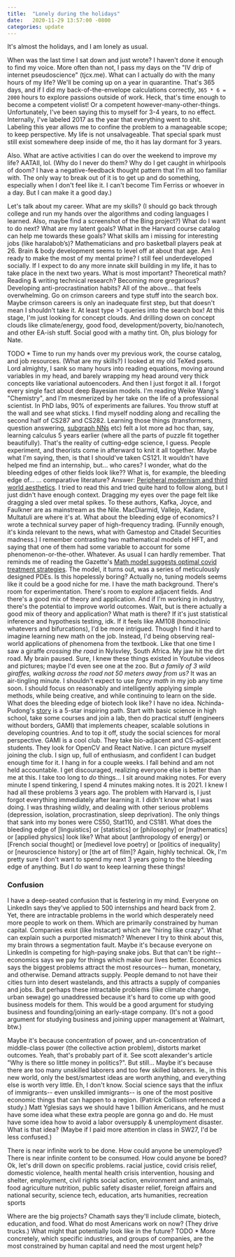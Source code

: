 ```yaml
---
title:  "Lonely during the holidays"
date:   2020-11-29 13:57:00 -0800
categories: update
---
```


It's almost the holidays, and I am lonely as usual.

When was the last time I sat down and just wrote? I haven't done it enough to find my voice. More often than not, I pass my days on the "IV drip of internet pseudoscience" (tjcx.me). What can I actually do with the many hours of my life? We'll be coming up on a year in quarantine. That's 365 days, and if I did my back-of-the-envelope calculations correctly, `365 * 6 = 2000` hours to explore passions outside of work. Heck, that's time enough to become a competent violist! Or a competent however-many-other-things. Unfortunately, I've been saying this to myself for 3-4 years, to no effect.
Internally, I've labeled 2017 as the year that everything went to shit. Labeling this year allows me to confine the problem to a manageable scope; to keep perspective. My life is not unsalvageable. That special spark must still exist somewhere deep inside of me, tho it has lay dormant for 3 years.

Also. What are active activities I can do over the weekend to improve my life? AATAII, lol. (Why do I never do them? Why do I get caught in whirlpools of doom? I have a negative-feedback thought pattern that I'm all too familiar with. The only way to break out of it is to get up and do something, especially when I don't feel like it. I can't become Tim Ferriss or whoever in a day. But I can make it a good day.)

Let's talk about my career.
What are my skills? (I should go back through college and run my hands over the algorithms and coding languages I learned. Also, maybe find a screenshot of the Bing project?)
What do I want to do next? What are my latent goals?
What in the Harvard course catalog can help me towards these goals?
What skills am i missing for interesting jobs (like haralabob’s)?
Mathematicians and pro basketball players peak at 26. Brain & body development seems to level off at about that age. Am I ready to make the most of my mental prime? I still feel underdeveloped socially. If I expect to do any more innate skill building in my life, it has to take place in the next two years. What is most important? Theoretical math? Reading & writing technical research? Becoming more gregarious? Developing anti-procrastination habits? All of the above... that feels overwhelming.
Go on crimson careers and type stuff into the search box. Maybe crimson careers is only an inadequate first step, but that doesn't mean I shouldn't take it. At least type >1 queries into the search box! At this stage, I'm just looking for concept clouds. And drilling down on concept clouds like climate/energy, good food, development/poverty, bio/nanotech, and other EA-ish stuff. Social good with a mathy tint. Oh, plus biology for Nate.

TODO \* Time to run my hands over my previous work, the course catalog, and job resources. (What are my skills?)
I looked at my old TeXed psets. Lord almighty, I sank so many hours into reading equations, moving around variables in my head, and barely wrapping my head around very thick concepts like variational autoencoders. And then I just forgot it all. I forgot every single fact about deep Bayesian models.
I'm reading Weike Wang's "Chemistry", and I'm mesmerized by her take on the life of a professional scientist. In PhD labs, 90% of experiments are failures. You throw stuff at the wall and see what sticks. I find myself nodding along and recalling the second half of CS287 and CS282. Learning those things (transformers, question answering, [subgraph NNs](https://arxiv.org/pdf/2006.10538.pdf) etc) felt a lot more ad hoc than, say, learning calculus 5 years earlier (where all the parts of puzzle fit together beautifully). That's the reality of cutting-edge science, I guess. People experiment, and theorists come in afterward to knit it all together.
Maybe what I'm saying, then, is that I should've taken CS121. It wouldn't have helped me find an internship, but... who cares?
I wonder, what do the bleeding edges of other fields look like?? What is, for example, the bleeding edge of... ... comparative literature? Answer: [Peripheral modernism and third world aesthetics](https://warwick.ac.uk/fac/arts/english/research/currentprojects/collective/project/pmtwa). I tried to read this and tried quite hard to follow along, but I just didn't have enough context. Dragging my eyes over the page felt like dragging a sled over metal spikes. To these authors, Kafka, Joyce, and Faulkner are as mainstream as the Nile. MacDiarmid, Vallejo, Kadare, Multatuli are where it's at.
What about the bleeding edge of economics? I wrote a technical survey paper of high-frequency trading. (Funnily enough, it's kinda relevant to the news, what with Gamestop and Citadel Securities madness.) I remember contrasting two mathematical models of HFT, and saying that one of them had some variable to account for some phenomenon-or-the-other. Whatever. As usual I can hardly remember.
That reminds me of reading the Gazette's [Math model suggests optimal covid treatment strategies](https://news.harvard.edu/gazette/story/2021/01/math-model-suggests-optimal-coronavirus-treatment-strategies/). The model, it turns out, was a series of meticulously designed PDEs.
Is this hopelessly boring? Actually no, tuning models seems like it could be a good niche for me. I have the math background. There's room for experimentation. There's room to explore adjacent fields. And there's a good mix of theory and application. And if I'm working in industry, there's the potential to improve world outcomes.
Wait, but is there actually a good mix of theory and application? What math is there? If it's just statistical inference and hypothesis testing, idk. If it feels like AM108 (homoclinic whatevers and bifurcations), I'd be more intrigued. Though I find it hard to imagine learning new math on the job. Instead, I'd being observing real-world applications of phenomena from the textbook.
Like that one time I saw a giraffe *crossing the road* in Nylsvley, South Africa. My jaw hit the dirt road. My brain paused. Sure, I knew these things existed in Youtube videos and pictures; maybe I'd even see one at the zoo. But *a family of 3 wild giraffes, walking across the road not 50 meters away from us?* It was an air-tingling minute.
I shouldn't expect to use _fancy math_ in my job any time soon. I should focus on reasonably and intelligently applying simple methods, while being creative, and while continuing to learn on the side.
What does the bleeding edge of biotech look like? I have no idea. Nchinda-Pudong's [story](https://www.seas.harvard.edu/news/2020/12/rhodes-scholar-blends-bioengineering-and-sociology) is a 5-star inspiring path. Start with basic science in high school, take some courses and join a lab, then do practical stuff (engineers without borders, GAMI) that implements cheaper, scalable solutions in developing countries. And to top it off, study the social sciences for moral perspective. GAMI is a cool club. They take bio-adjacent and CS-adjacent students. They look for OpenCV and React Native.
I can picture myself joining the club. I sign up, full of enthusiasm, and confident I can budget enough time for it. I hang in for a couple weeks. I fall behind and am not held accountable. I get discouraged, realizing everyone else is better than me at this. I take too long to _do_ things... I sit around making notes. For every minute I spend tinkering, I spend 4 minutes making notes.
It is 2021. I knew I had all these problems 3 years ago.
The problem with Harvard is, I just forgot everything immediately after learning it. I didn't know what I was doing. I was thrashing wildly, and dealing with other serious problems (depression, isolation, procrastination, sleep deprivation). The only things that sank into my bones were CS50, Stat110, and CS181.
What does the bleeding edge of [linguistics] or [statistics] or [philosophy] or [mathematics] or [applied physics] look like? What about [anthropology of energy] or [French social thought] or [medievel love poetry] or [politics of inequality] or [neuroscience history] or [the art of film]? Again, highly technical. Ok, I'm pretty sure I don't want to spend my next 3 years going to the bleeding edge of anything. But I _do_ want to keep learning these things!


### Confusion
I have a deep-seated confusion that is festering in my mind. Everyone on LinkedIn says they've applied to 500 internships and heard back from 2. Yet, there are intractable problems in the world which desperately need more people to work on them. Which are primarily constrained by human capital. Companies exist (like Instacart) which are "hiring like crazy". What can explain such a purported mismatch? Whenever I try to think about this, my brain throws a segmentation fault.
Maybe it's because everyone on LinkedIn is competing for high-paying snake jobs. But that can't be right-- economics says we pay for things which make our lives better. Economics says the biggest problems attract the most resources-- human, monetary, and otherwise. Demand attracts supply. People demand to not have their cities turn into desert wastelands, and this attracts a supply of companies and jobs.
But perhaps these intractable problems (like climate change, urban sewage) go unaddressed because it's hard to come up with good business models for them. This would be a good argument for studying business and founding/joining an early-stage company. (It's not a good argument for studying business and joining upper management at Walmart, btw.)

Maybe it's because concentration of power, and un-concentration of middle-class power (the collective action problem), distorts market outcomes. Yeah, that's probably part of it. See scott alexander's article "Why is there so little money in politics?". But still...
Maybe it's because there are too many unskilled laborers and too few skilled laborers. Ie., in this new world, only the best/smartest ideas are worth anything, and everything else is worth very little. Eh, I don't know. Social science says that the influx of immigrants-- even unskilled immigrants-- is one of the most positive economic things that can happen to a region. (Patrick Collison referenced a study.)
Matt Yglesias says we should have 1 billion Americans, and he must have some idea what these extra people are gonna go and do. He must have some idea how to avoid a labor oversupply & unemployment disaster. What is that idea?
(Maybe if I paid more attention in class in SW27, I'd be less confused.)

There is near infinite work to be done. How could anyone be unemployed? There is near infinite content to be consumed. How could anyone be bored?
Ok, let's drill down on specific problems.
racial justice, covid crisis relief, domestic violence, health mental health crisis intervention, housing and shelter, employment, civil rights social action, environment and animals, food agriculture nutrition, public safety disaster relief, foreign affairs and national security, science tech, education, arts humanities, recreation sports

Where are the big projects? Chamath says they'll include climate, biotech, education, and food.
What do most Americans work on now? (They drive trucks.) What might that potentially look like in the future?
TODO \* More concretely, which specific industries, and groups of companies, are the most constrained by human capital and need the most urgent help?